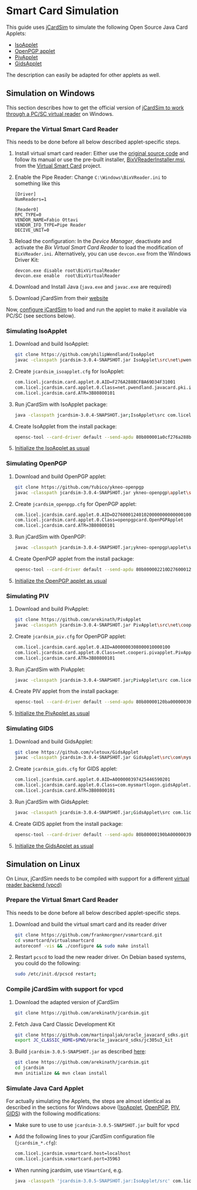 # Smart Card Simulation

This guide uses [jCardSim](https://jcardsim.org/) to simulate the following Open Source Java Card Applets:

- [IsoApplet](https://github.com/philipWendland/IsoApplet)
- [OpenPGP applet](https://github.com/Yubico/ykneo-openpgp)
- [PivApplet](https://github.com/arekinath/PivApplet)
- [GidsApplet](https://github.com/vletoux/GidsApplet)

The description can easily be adapted for other applets as well.

## Simulation on Windows

This section describes how to get the official version of [jCardSim to work through a PC/SC virtual reader](https://jcardsim.org/blogs/work-jcardsim-through-pcsc-virtual-reader) on Windows.

### Prepare the Virtual Smart Card Reader

This needs to be done before all below described applet-specific steps.

1. Install virtual smart card reader: Either use the [original source code](http://www.codeproject.com/Articles/134010/An-UMDF-Driver-for-a-Virtual-Smart-Card-Reader) and follow its manual or use the pre-built installer, [BixVReaderInstaller.msi](https://github.com/frankmorgner/vsmartcard/releases/tag/virtualsmartcard-0.7), from the [Virtual Smart Card](https://frankmorgner.github.io/vsmartcard/virtualsmartcard/README.html) project.

2. Enable the Pipe Reader: Change `C:\Windows\BixVReader.ini` to something like this

    ```text
    [Driver]
    NumReaders=1

    [Reader0]
    RPC_TYPE=0
    VENDOR_NAME=Fabio Ottavi
    VENDOR_IFD_TYPE=Pipe Reader
    DECIVE_UNIT=0
    ```

3. Reload the configuration: In the *Device Manager*, deactivate and activate the *Bix Virtual Smart Card Reader* to load the modification of `BixVReader.ini`. Alternatively, you can use `devcon.exe` from the Windows Driver Kit:

    ```text
    devcon.exe disable root\BixVirtualReader
    devcon.exe enable  root\BixVirtualReader
    ```

4. Download and Install Java (`java.exe` and `javac.exe` are required)
5. Download jCardSim from their [website](https://jcardsim.org/)

Now, [configure jCardSim](https://jcardsim.org/blogs/work-jcardsim-through-pcsc-virtual-reader) to load and run the applet to make it available via PC/SC (see sections below).

### Simulating IsoApplet

1. Download and build IsoApplet:

    ```sh
    git clone https://github.com/philipWendland/IsoApplet
    javac -classpath jcardsim-3.0.4-SNAPSHOT.jar IsoApplet\src\net\pwendland\javacard\pki\isoapplet\*.java
    ```

2. Create `jcardsim_isoapplet.cfg` for IsoApplet:

    ```sh
    com.licel.jcardsim.card.applet.0.AID=F276A288BCFBA69D34F31001
    com.licel.jcardsim.card.applet.0.Class=net.pwendland.javacard.pki.isoapplet.IsoApplet
    com.licel.jcardsim.card.ATR=3B80800101
    ```

3. Run jCardSim with IsoApplet package:

    ```sh
    java -classpath jcardsim-3.0.4-SNAPSHOT.jar;IsoApplet\src com.licel.jcardsim.remote.BixVReaderCard jcardsim_isoapplet.cfg
    ```

4. Create IsoApplet from the install package:

    ```sh
    opensc-tool --card-driver default --send-apdu 80b800001a0cf276a288bcfba69d34f310010cf276a288bcfba69d34f3100100
    ```

5. [Initialize the IsoApplet as usual](https://github.com/philipWendland/IsoApplet/wiki/Initialization)

### Simulating OpenPGP

1. Download and build OpenPGP applet:

    ```sh
    git clone https://github.com/Yubico/ykneo-openpgp
    javac -classpath jcardsim-3.0.4-SNAPSHOT.jar ykneo-openpgp\applet\src\openpgpcard\*.java
    ```

2. Create `jcardsim_openpgp.cfg` for OpenPGP applet:

    ```sh
    com.licel.jcardsim.card.applet.0.AID=D2760001240102000000000000010000
    com.licel.jcardsim.card.applet.0.Class=openpgpcard.OpenPGPApplet
    com.licel.jcardsim.card.ATR=3B80800101
    ```

3. Run jCardSim with OpenPGP:

    ```sh
    javac -classpath jcardsim-3.0.4-SNAPSHOT.jar;ykneo-openpgp\applet\src com.licel.jcardsim.remote.BixVReaderCard jcardsim_openpgp.cfg
    ```

4. Create OpenPGP applet from the install package:

    ```sh
    opensc-tool --card-driver default --send-apdu 80b800002210D276000124010200000000000001000010D276000124010200000000000001000000
    ```

5. [Initialize the OpenPGP applet as usual](https://github.com/OpenSC/OpenSC/wiki/OpenPGP-card#usage)

### Simulating PIV

1. Download and build PivApplet:

    ```sh
    git clone https://github.com/arekinath/PivApplet
    javac -classpath jcardsim-3.0.4-SNAPSHOT.jar PivApplet\src\net\cooperi\pivapplet\*.java
    ```

2. Create `jcardsim_piv.cfg` for OpenPGP applet:

    ```sh
    com.licel.jcardsim.card.applet.0.AID=A000000308000010000100
    com.licel.jcardsim.card.applet.0.Class=net.cooperi.pivapplet.PivApplet
    com.licel.jcardsim.card.ATR=3B80800101
    ```

3. Run jCardSim with PivApplet:

    ```sh
    javac -classpath jcardsim-3.0.4-SNAPSHOT.jar;PivApplet\src com.licel.jcardsim.remote.BixVReaderCard jcardsim_piv.cfg
    ```

4. Create PIV applet from the install package:

    ```sh
    opensc-tool --card-driver default --send-apdu 80b80000120ba000000308000010000100050000020F0F7f
    ```

5. [Initialize the PivApplet as usual](https://github.com/arekinath/PivApplet#installing)

### Simulating GIDS

1. Download and build GidsApplet:

    ```sh
    git clone https://github.com/vletoux/GidsApplet
    javac -classpath jcardsim-3.0.4-SNAPSHOT.jar GidsApplet\src\com\mysmartlogon\gidsApplet\*.java
    ```

2. Create `jcardsim_gids.cfg` for GIDS applet:

    ```sh
    com.licel.jcardsim.card.applet.0.AID=A000000397425446590201
    com.licel.jcardsim.card.applet.0.Class=com.mysmartlogon.gidsApplet.GidsApplet
    com.licel.jcardsim.card.ATR=3B80800101
    ```

3. Run jCardSim with GidsApplet:

    ```sh
    javac -classpath jcardsim-3.0.4-SNAPSHOT.jar;GidsApplet\src com.licel.jcardsim.remote.BixVReaderCard jcardsim_gids.cfg
    ```

4. Create GIDS applet from the install package:

    ```sh
    opensc-tool --card-driver default --send-apdu 80b80000190bA0000003974254465902010bA00000039742544659020100
    ```

5. [Initialize the GidsApplet as usual](https://www.mysmartlogon.com/generic-identity-device-specification-gids-smart-card/)

## Simulation on Linux

On Linux, jCardSim needs to be compiled with support for a different [virtual reader backend (vpcd)](http://frankmorgner.github.io/vsmartcard/virtualsmartcard/README.html)

### Prepare the Virtual Smart Card Reader

This needs to be done before all below described applet-specific steps.

1. Download and build the virtual smart card and its reader driver

    ```sh
    git clone https://github.com/frankmorgner/vsmartcard.git
    cd vsmartcard/virtualsmartcard
    autoreconf -vis && ./configure && sudo make install
    ```

2. Restart `pcscd` to load the new reader driver. On Debian based systems, you could do the following:

    ```sh
    sudo /etc/init.d/pcscd restart;
    ```

### Compile jCardSim with support for vpcd

1. Download the adapted version of jCardSim

    ```sh
    git clone https://github.com/arekinath/jcardsim.git
    ```

2. Fetch Java Card Classic Development Kit

    ```sh
    git clone https://github.com/martinpaljak/oracle_javacard_sdks.git
    export JC_CLASSIC_HOME=$PWD/oracle_javacard_sdks/jc305u3_kit
    ```

3. Build `jcardsim-3.0.5-SNAPSHOT.jar` as described [here](https://jcardsim.org/docs/getting-source-compiling):

    ```sh
    git clone https://github.com/arekinath/jcardsim.git
    cd jcardsim
    mvn initialize && mvn clean install
    ```

### Simulate Java Card Applet

For actually simulating the Applets, the steps are almost identical as described in the sections for Windows above ([IsoApplet](#simulating-isoapplet), [OpenPGP](#simulating-openpgp), [PIV](#simulating-piv), [GIDS](#simulating-gids)) with the following modifications:

- Make sure to use to use `jcardsim-3.0.5-SNAPSHOT.jar` built for vpcd
- Add the following lines to your jCardSim configuration file (`jcardsim_*.cfg`):

    ```sh
    com.licel.jcardsim.vsmartcard.host=localhost
    com.licel.jcardsim.vsmartcard.port=35963
    ```

- When running jcardsim, use `VSmartCard`, e.g.

    ```sh
    java -classpath 'jcardsim-3.0.5-SNAPSHOT.jar:IsoApplet/src' com.licel.jcardsim.remote.VSmartCard jcardsim_isoapplet.cfg
    ```
